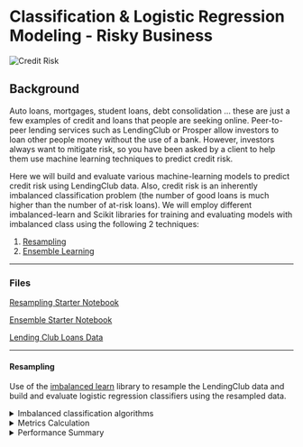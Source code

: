 # Classification & Logistic Regression Modeling - Risky Business

![Credit Risk](Images/credit-risk.jpg)

## Background

Auto loans, mortgages, student loans, debt consolidation ... these are just a few examples of credit and loans that people are seeking online. Peer-to-peer lending services such as LendingClub or Prosper allow investors to loan other people money without the use of a bank. However, investors always want to mitigate risk, so you have been asked by a client to help them use machine learning techniques to predict credit risk.

Here we will build and evaluate various machine-learning models to predict credit risk using LendingClub data. Also, credit risk is an inherently imbalanced classification problem (the number of good loans is much higher than the number of at-risk loans). We will employ different imbalanced-learn and Scikit libraries for training and evaluating models with imbalanced class using the following 2 techniques:


1. [Resampling](#Resampling)
2. [Ensemble Learning](#Ensemble-Learning)

- - -

### Files

[Resampling Starter Notebook](Starter_Code/credit_risk_resampling.ipynb)

[Ensemble Starter Notebook](Starter_Code/credit_risk_ensemble.ipynb)

[Lending Club Loans Data](Instructions/Resources/LoanStats_2019Q1.csv.zip)

- - -

#### Resampling

Use of the [imbalanced learn](https://imbalanced-learn.readthedocs.io) library to resample the LendingClub data and build and evaluate logistic regression classifiers using the resampled data.

<details>
<summary>Imbalanced classification algorithms</summary><br>
    
1. **Oversampling of the data using the `Naive Random Oversampler` and `SMOTE` algorithms**
    
    * Naive Random OverSampler:
    
    ```
        # Resample the training data with the RandomOversampler
        from imblearn.over_sampling import RandomOverSampler
        ros = RandomOverSampler(random_state=1)
        X_resampled, y_resampled = ros.fit_resample(X_train, y_train)
     ```
     
    * SMOTE OverSampler:
    
    ```
        from imblearn.over_sampling import SMOTE
        X_resampled, y_resampled = SMOTE(random_state=1, sampling_strategy=1.0).fit_resample(X_train, y_train)
    ```
2. **Undersampling of the data using the `Cluster Centroids` algorithm**
    ```
        from imblearn.under_sampling import ClusterCentroids
        undersample = ClusterCentroids(random_state=1, n_jobs=1)
        X_resampled, y_resampled = undersample.fit_resample(X_train, y_train)
    ```
3. **Over- and under-sampling using a combination `SMOTEENN` algorithm**
    ```
        from imblearn.combine import SMOTEENN
        sm = SMOTEENN(random_state=1)
        X_resampled, y_resampled = sm.fit_resample(X_train, y_train)
    ```
</details>

<details>
<summary>Metrics Calculation</summary><br>    

Following steps were performed for each of the algorithm:

1. Train a `logistic regression classifier` from `sklearn.linear_model` using the resampled data.
    ```
        from sklearn.linear_model import LogisticRegression
        model_ros = LogisticRegression(solver='liblinear', random_state=1)
        model_ros.fit(X_resampled, y_resampled)
    ```

2. Calculate the `balanced accuracy score` from `sklearn.metrics` 
3. Calculate the `confusin matrix` from `sklearn.metrics`
4. Print the `imbalanced classification report` from `imblearn.metrics`


Models                      |Accuracy Score          |Confusion Matrix                  | Classification Report 
:-------------------------:|:-------------------------:|:-------------------------:|:-------------------------:
*Random OverSampling* |0.7448 |<img src="Images/ros_cm.PNG" width="300" />|<img src="Images/ros_class_rept.PNG" width="500" />
*SMOTE OverSampling* | 0.7130|<img src="Images/smote_cm.PNG" width="300" />|<img src="Images/smote_class_rept.PNG" width="500" />
*ClusterCentroids UnderSampling* | 0.6469 | <img src="Images/us_cc_cm.PNG" width="300" />|<img src="Images/cc_us_class_rept.PNG" width="500" />
*SMOTEENN Combination Sampling* |0.6917 | <img src="Images/sm_cm.PNG" width="300" />|<img src="Images/sm_class_rept.PNG" width="500" />

</details>

<details>
<summary>Performance Summary</summary><br>    

Use the above to answer the following:

> Which model had the best balanced accuracy score?<br/>
    `Naive Random OverSampler`<br/><br/>
> Which model had the best recall score?<br/>
    `Naive Random OverSampler`<br/><br/>
> Which model had the best geometric mean score?<br/>
    `Naive Random OverSampler` <br/><br/>

#### Ensemble Learning

Use of the `balanced random forest classifier` and the `easy ensemble AdaBoost classifier` to predict loan risk and evaluate each model.

<details>
<summary>Ensemble classification algorithms</summary><br>    

1. **Balanced Random Forest Classifier**
     ```
        # Resample the training data with the BalancedRandomForestClassifier
        from imblearn.ensemble import BalancedRandomForestClassifier
        brf = BalancedRandomForestClassifier(n_estimators=100, random_state=1, n_jobs=1)
        brf_model = brf.fit(X_train, y_train)
     ```
     
2. **Easy Ensemble AdaBoost Classifier**
    ```
        ## Resample the training data with the Easy Ensemble AdaBoost Classifier
        from imblearn.ensemble import EasyEnsembleClassifier
        eec = EasyEnsembleClassifier(random_state=1, n_jobs=1, n_estimators=100)
        eec_model = eec.fit(X_train, y_train)
     ```
</details>

<details>
<summary>Metrics Calculations</summary><br>  
    

Following Steps were performed:

1. Train the model using the quarterly data from LendingClub provided in the `Resource` folder.
    ```
        from sklearn.model_selection import train_test_split
        X_train, X_test, y_train, y_test = train_test_split(X, y, random_state=1)
    ```

2. Calculate the balanced accuracy score from `sklearn.metrics`.
3. Print the confusion matrix from `sklearn.metrics`.
4. Generate a classification report using the `imbalanced_classification_report` from imbalanced learn.

Models                      |Accuracy Score          |Confusion Matrix                  | Classification Report 
:-------------------------:|:-------------------------:|:-------------------------:|:-------------------------:
*Balanced Random Forest Classifier* |0.7855 |<img src="Images/brf_cm.PNG" width="300" />|<img src="Images/brf_class_rpt.PNG" width="500" />
*Easy Ensemble AdaBoost Classifier* | 0.9316|<img src="Images/eec_cm.PNG" width="300" />|<img src="Images/eec_class_rpt.PNG" width="500" />


5. For the balanced random forest classifier only, print the feature importance sorted in descending order (most important feature to least important) along with the feature score.

    ```
            Features
    [(0.09175752102205247, 'total_rec_prncp'),
     (0.06410003199501778, 'total_pymnt_inv'),
     (0.05764917485461809, 'total_pymnt'),
     (0.05729679526683975, 'total_rec_int'),
     (0.05174788106507317, 'last_pymnt_amnt'),
     (0.031955619175665397, 'int_rate'),
     (0.02353678623968216, 'issue_d_Jan-2019'),
     (0.017078915518993903, 'installment'),
     (0.017014861224701222, 'mths_since_recent_inq'),
     (0.016537957646730293, 'out_prncp_inv'),
     (0.016169718411077325, 'max_bal_bc'),
     (0.01607049983545137, 'dti'),
     (0.01599866290723441, 'revol_bal'),
     (0.015775537221600675, 'annual_inc'),
     (0.01535560674178928, 'tot_hi_cred_lim'),
     (0.015029265003541079, 'mo_sin_old_rev_tl_op'),
     (0.014828006488636946, 'out_prncp'),
     (0.01464881608833323, 'total_bc_limit'),
     (0.014402430445752665, 'total_bal_il'),
     (0.014318832248876989, 'mths_since_rcnt_il'),
     (0.013519867193755364, 'issue_d_Mar-2019'),
     (0.013151520216882331, 'il_util'),
     (0.013101578263049833, 'total_il_high_credit_limit'),
     (0.012784600558682344, 'bc_util'),
     (0.012636608914961465, 'total_bal_ex_mort'),
     (0.012633464965390648, 'avg_cur_bal'),
     (0.012406321468566728, 'total_rev_hi_lim'),
     (0.011687404692448701, 'mo_sin_old_il_acct'),
     (0.01156494245653799, 'all_util'),
     (0.011455878011762288, 'num_rev_accts'),
     (0.011409157520644688, 'bc_open_to_buy'),
     (0.01073641504525053, 'tot_cur_bal'),
     (0.010380085181706624, 'acc_open_past_24mths'),
     (0.010097528131347774, 'mths_since_recent_bc'),
     (0.00995373830638152, 'loan_amnt'),
     (0.00991410213601043, 'pct_tl_nvr_dlq'),
     (0.009821715826953788, 'num_il_tl'),
     (0.009603648248133598, 'inq_last_12m'),
     (0.009537423049553, 'num_actv_rev_tl'),
     (0.008976776055926955, 'total_acc'),
     (0.008870623013604539, 'num_bc_tl'),
     (0.008745106187024114, 'num_op_rev_tl'),
     (0.008045578273709669, 'mo_sin_rcnt_tl'),
     (0.007906251501807723, 'next_pymnt_d_Apr-2019'),
     (0.00782073260901301, 'open_acc'),
     (0.007798696767389274, 'num_sats'),
     (0.007608045628523077, 'inq_fi'),
     (0.0075861537897335815, 'num_bc_sats'),
     (0.007554511001273182, 'num_tl_op_past_12m'),
     (0.007471884930172615, 'open_acc_6m'),
     (0.007273779915807858, 'num_rev_tl_bal_gt_0'),
     (0.006874845464745796, 'mort_acc'),
     (0.006862142977394886, 'total_cu_tl'),
     (0.006838718858820505, 'percent_bc_gt_75'),
     (0.006413554699909871, 'open_il_24m'),
     (0.006319439816216779, 'mo_sin_rcnt_rev_tl_op'),
     (0.006160469432535709, 'num_actv_bc_tl'),
     (0.006066257227997291, 'open_rv_12m'),
     (0.005981472544437747, 'total_rec_late_fee'),
     (0.0055301594524349495, 'open_act_il'),
     (0.004961823663836347, 'issue_d_Feb-2019'),
     (0.004685198497435334, 'next_pymnt_d_May-2019'),
     (0.0045872929977180356, 'open_rv_24m'),
     (0.0041651633321967895, 'inq_last_6mths'),
     (0.004016461341161775, 'open_il_12m'),
     (0.0032750717701661657, 'delinq_2yrs'),
     (0.0027565184136781346, 'verification_status_Not Verified'),
     (0.0026174030074401656, 'num_accts_ever_120_pd'),
     (0.002279671873697176, 'home_ownership_MORTGAGE'),
     (0.0021899772867773103, 'tot_coll_amt'),
     (0.0020851101815353096, 'home_ownership_RENT'),
     (0.0018404849590376573, 'home_ownership_OWN'),
     (0.001736019018028134, 'verification_status_Verified'),
     (0.0015472230884974506, 'verification_status_Source Verified'),
     (0.0012263315437383057, 'application_type_Joint App'),
     (0.0012213148580230454, 'application_type_Individual'),
     (0.0012151288883862276, 'pub_rec_bankruptcies'),
     (0.0008976722260399365, 'pub_rec'),
     (0.0008125182396705508, 'initial_list_status_w'),
     (0.000573414997420326, 'num_tl_90g_dpd_24m'),
     (0.0005168345750594915, 'collections_12_mths_ex_med'),
     (0.0004192455022893127, 'initial_list_status_f'),
     (0.0, 'tax_liens'),
     (0.0, 'recoveries'),
     (0.0, 'pymnt_plan_n'),
     (0.0, 'policy_code'),
     (0.0, 'num_tl_30dpd'),
     (0.0, 'num_tl_120dpd_2m'),
     (0.0, 'home_ownership_ANY'),
     (0.0, 'hardship_flag_N'),
     (0.0, 'delinq_amnt'),
     (0.0, 'debt_settlement_flag_N'),
     (0.0, 'collection_recovery_fee'),
     (0.0, 'chargeoff_within_12_mths'),
     (0.0, 'acc_now_delinq')]
     ```
</details>

<details>
<summary>Performance Summary</summary><br>
    
Use the above to answer the following:

> Which model had the best balanced accuracy score?<br/>
> `Easy Ensemble AdaBoost Classifier`<br/><br/>
> Which model had the best recall score?<br/>
> `Easy Ensemble AdaBoost Classifier`<br/><br/>
> Which model had the best geometric mean score?<br/>
> `Easy Ensemble AdaBoost Classifier`<br/><br/>
> What are the top three features?<br/>
    ```
        * (0.09175752102205247, 'total_rec_prncp')<br/>
        * (0.06410003199501778, 'total_pymnt_inv')<br/>
        * (0.05764917485461809, 'total_pymnt')<br/>
    ```
     

- - -



